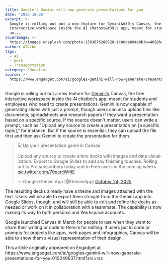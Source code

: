```yaml
---
title: Google's Gemini will now generate presentations for you
date: '2025-10-26'
excerpt: >-
  Google is rolling out out a new feature for Gemini&#39;s Canvas, the free
  interactive workspace inside the AI chatbot&#39;s app, meant for students
  an...
coverImage: >-
  https://images.unsplash.com/photo-1503676260728-1c00da094a0b?w=400&h=200&fit=crop&auto=format
author: AIVibe
tags:
  - Ai
  - Work
  - Transportation
category: Education
source: >-
  https://www.engadget.com/ai/googles-gemini-will-now-generate-presentations-for-you-010040637.html?src=rss
---
```

<p>Google is rolling out out a new feature for <a data-i13n="cpos:1;pos:1" href="https://www.engadget.com/transportation/google-gemini-will-arrive-in-gm-cars-starting-next-year-181249237.html">Gemini&#39;s</a> Canvas, the free interactive workspace inside the AI chatbot&#39;s app, meant for students and employees who need to create presentations. Gemini is now capable of generating slides with just a prompt, though users can also upload files like documents, spreadsheets and research papers if they want a presentation based on a specific source. If the source doesn&#39;t matter, users can write a prompt, such as &quot;Upload any source to create a presentation on [a specific topic],&quot; for instance. But if the source is essential, they can upload the file first and then ask Gemini to create the presentation for them.&nbsp;</p>
<div id="d3a5cad5444e4fe7a98147fd5f6a7c44"><blockquote class="twitter-tweet"><p lang="en" dir="ltr">5/ Up your presentation game in Canvas<br><br>Upload any source to create entire decks with images and data visualization. Export to Google Slides to add any finishing touches. Rolling out to Pro subscribers today and to Free users in the coming weeks <a href="https://t.co/70qercWf4E">pic.twitter.com/70qercWf4E</a></p>— Google Gemini App (@GeminiApp) <a href="https://twitter.com/GeminiApp/status/1981760428473757808?ref_src=twsrc%5Etfw">October 24, 2025</a></blockquote>
 

</div>
<p>The resulting decks already have a theme and images attached with the text. Users will be able to export them straight from the Gemini app into Google Slides, though, and will still be able to edit and refine the decks as needed or work on it in collaboration with a teammate. The capability is now making its way to both personal and Workspace accounts.</p>
<span id="end-legacy-contents"></span><p>Google launched Canvas in March for people to use when they want to share their writing or code to Gemini for editing. If users put in code or prompts for projects like apps, web pages and infographics, Canvas will be able to show them a visual representation of their design.&nbsp;</p>This article originally appeared on Engadget at https://www.engadget.com/ai/googles-gemini-will-now-generate-presentations-for-you-010040637.html?src=rss

